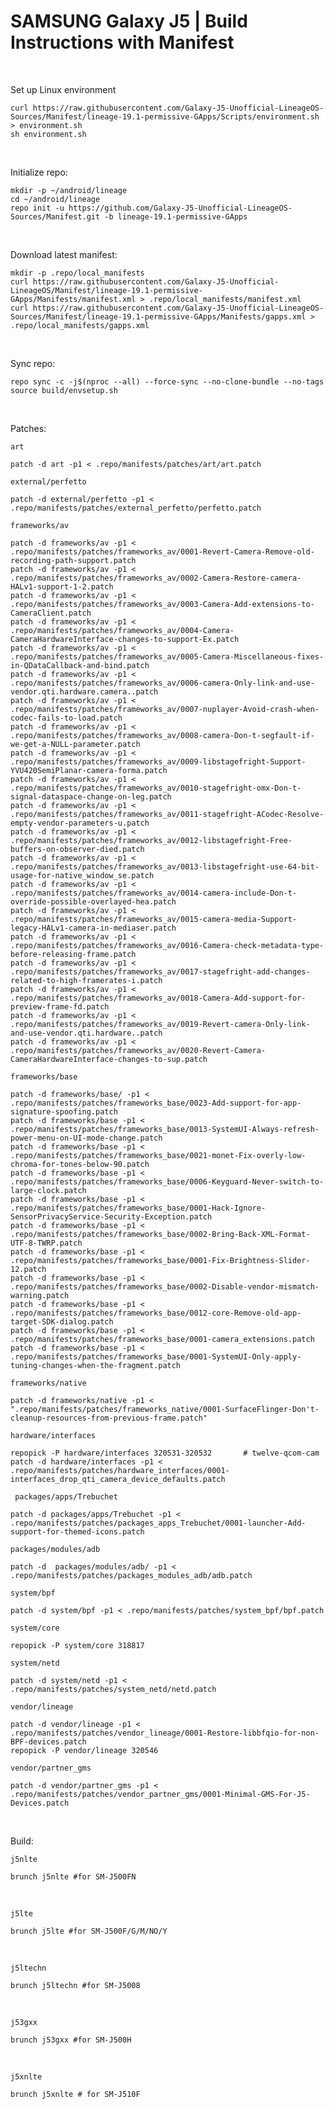 # SAMSUNG Galaxy J5 | Build Instructions with Manifest
<br/>

Set up Linux environment
```
curl https://raw.githubusercontent.com/Galaxy-J5-Unofficial-LineageOS-Sources/Manifest/lineage-19.1-permissive-GApps/Scripts/environment.sh > environment.sh
sh environment.sh
```
<br/>

Initialize repo:
```
mkdir -p ~/android/lineage
cd ~/android/lineage
repo init -u https://github.com/Galaxy-J5-Unofficial-LineageOS-Sources/Manifest.git -b lineage-19.1-permissive-GApps
```
<br/>


Download latest manifest:
```
mkdir -p .repo/local_manifests
curl https://raw.githubusercontent.com/Galaxy-J5-Unofficial-LineageOS/Manifest/lineage-19.1-permissive-GApps/Manifests/manifest.xml > .repo/local_manifests/manifest.xml
curl https://raw.githubusercontent.com/Galaxy-J5-Unofficial-LineageOS-Sources/Manifest/lineage-19.1-permissive-GApps/Manifests/gapps.xml > .repo/local_manifests/gapps.xml
```
<br/>

Sync repo:
```
repo sync -c -j$(nproc --all) --force-sync --no-clone-bundle --no-tags
source build/envsetup.sh
```
<br/>

Patches:

```art```
```
patch -d art -p1 < .repo/manifests/patches/art/art.patch
```

```external/perfetto```
```
patch -d external/perfetto -p1 < .repo/manifests/patches/external_perfetto/perfetto.patch
```

```frameworks/av```
```
patch -d frameworks/av -p1 < .repo/manifests/patches/frameworks_av/0001-Revert-Camera-Remove-old-recording-path-support.patch
patch -d frameworks/av -p1 < .repo/manifests/patches/frameworks_av/0002-Camera-Restore-camera-HALv1-support-1-2.patch
patch -d frameworks/av -p1 < .repo/manifests/patches/frameworks_av/0003-Camera-Add-extensions-to-CameraClient.patch
patch -d frameworks/av -p1 < .repo/manifests/patches/frameworks_av/0004-Camera-CameraHardwareInterface-changes-to-support-Ex.patch
patch -d frameworks/av -p1 < .repo/manifests/patches/frameworks_av/0005-Camera-Miscellaneous-fixes-in-QDataCallback-and-bind.patch
patch -d frameworks/av -p1 < .repo/manifests/patches/frameworks_av/0006-camera-Only-link-and-use-vendor.qti.hardware.camera..patch
patch -d frameworks/av -p1 < .repo/manifests/patches/frameworks_av/0007-nuplayer-Avoid-crash-when-codec-fails-to-load.patch
patch -d frameworks/av -p1 < .repo/manifests/patches/frameworks_av/0008-camera-Don-t-segfault-if-we-get-a-NULL-parameter.patch
patch -d frameworks/av -p1 < .repo/manifests/patches/frameworks_av/0009-libstagefright-Support-YVU420SemiPlanar-camera-forma.patch
patch -d frameworks/av -p1 < .repo/manifests/patches/frameworks_av/0010-stagefright-omx-Don-t-signal-dataspace-change-on-leg.patch
patch -d frameworks/av -p1 < .repo/manifests/patches/frameworks_av/0011-stagefright-ACodec-Resolve-empty-vendor-parameters-u.patch
patch -d frameworks/av -p1 < .repo/manifests/patches/frameworks_av/0012-libstagefright-Free-buffers-on-observer-died.patch
patch -d frameworks/av -p1 < .repo/manifests/patches/frameworks_av/0013-libstagefright-use-64-bit-usage-for-native_window_se.patch
patch -d frameworks/av -p1 < .repo/manifests/patches/frameworks_av/0014-camera-include-Don-t-override-possible-overlayed-hea.patch
patch -d frameworks/av -p1 < .repo/manifests/patches/frameworks_av/0015-camera-media-Support-legacy-HALv1-camera-in-mediaser.patch
patch -d frameworks/av -p1 < .repo/manifests/patches/frameworks_av/0016-Camera-check-metadata-type-before-releasing-frame.patch
patch -d frameworks/av -p1 < .repo/manifests/patches/frameworks_av/0017-stagefright-add-changes-related-to-high-framerates-i.patch
patch -d frameworks/av -p1 < .repo/manifests/patches/frameworks_av/0018-Camera-Add-support-for-preview-frame-fd.patch
patch -d frameworks/av -p1 < .repo/manifests/patches/frameworks_av/0019-Revert-camera-Only-link-and-use-vendor.qti.hardware..patch
patch -d frameworks/av -p1 < .repo/manifests/patches/frameworks_av/0020-Revert-Camera-CameraHardwareInterface-changes-to-sup.patch
```

```frameworks/base```
```
patch -d frameworks/base/ -p1 < .repo/manifests/patches/frameworks_base/0023-Add-support-for-app-signature-spoofing.patch
patch -d frameworks/base -p1 < .repo/manifests/patches/frameworks_base/0013-SystemUI-Always-refresh-power-menu-on-UI-mode-change.patch
patch -d frameworks/base -p1 < .repo/manifests/patches/frameworks_base/0021-monet-Fix-overly-low-chroma-for-tones-below-90.patch
patch -d frameworks/base -p1 < .repo/manifests/patches/frameworks_base/0006-Keyguard-Never-switch-to-large-clock.patch
patch -d frameworks/base -p1 < .repo/manifests/patches/frameworks_base/0001-Hack-Ignore-SensorPrivacyService-Security-Exception.patch
patch -d frameworks/base -p1 < .repo/manifests/patches/frameworks_base/0002-Bring-Back-XML-Format-UTF-8-TWRP.patch
patch -d frameworks/base -p1 < .repo/manifests/patches/frameworks_base/0001-Fix-Brightness-Slider-12.patch
patch -d frameworks/base -p1 < .repo/manifests/patches/frameworks_base/0002-Disable-vendor-mismatch-warning.patch
patch -d frameworks/base -p1 < .repo/manifests/patches/frameworks_base/0012-core-Remove-old-app-target-SDK-dialog.patch
patch -d frameworks/base -p1 < .repo/manifests/patches/frameworks_base/0001-camera_extensions.patch
patch -d frameworks/base -p1 < .repo/manifests/patches/frameworks_base/0001-SystemUI-Only-apply-tuning-changes-when-the-fragment.patch

```

```frameworks/native```
```
patch -d frameworks/native -p1 < ".repo/manifests/patches/frameworks_native/0001-SurfaceFlinger-Don't-cleanup-resources-from-previous-frame.patch"
```

``` hardware/interfaces ```
```
repopick -P hardware/interfaces 320531-320532       # twelve-qcom-cam
patch -d hardware/interfaces -p1 < .repo/manifests/patches/hardware_interfaces/0001-interfaces_drop_qti_camera_device_defaults.patch
```

``` packages/apps/Trebuchet```
```
patch -d packages/apps/Trebuchet -p1 < .repo/manifests/patches/packages_apps_Trebuchet/0001-launcher-Add-support-for-themed-icons.patch
```

```packages/modules/adb```
```
patch -d  packages/modules/adb/ -p1 < .repo/manifests/patches/packages_modules_adb/adb.patch
```

```system/bpf```
```
patch -d system/bpf -p1 < .repo/manifests/patches/system_bpf/bpf.patch
```

```system/core```
```
repopick -P system/core 318817
```

```system/netd```
```
patch -d system/netd -p1 < .repo/manifests/patches/system_netd/netd.patch
```

```vendor/lineage```
```
patch -d vendor/lineage -p1 < .repo/manifests/patches/vendor_lineage/0001-Restore-libbfqio-for-non-BPF-devices.patch
repopick -P vendor/lineage 320546
```

```vendor/partner_gms ```
```
patch -d vendor/partner_gms -p1 < .repo/manifests/patches/vendor_partner_gms/0001-Minimal-GMS-For-J5-Devices.patch
```
<br/>


Build:

```j5nlte```

```
brunch j5nlte #for SM-J500FN
```
<br/>

```j5lte ```

```
brunch j5lte #for SM-J500F/G/M/NO/Y
```
<br/>

```j5ltechn```

```
brunch j5ltechn #for SM-J5008
```
<br/>

```j53gxx```

```
brunch j53gxx #for SM-J500H
```
<br/>

```j5xnlte ```

```
brunch j5xnlte # for SM-J510F
```
<br/>

<br/>
